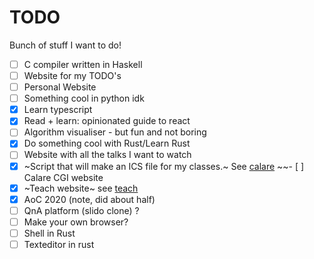 # TODO
Bunch of stuff I want to do!

  - [ ] C compiler written in Haskell
  - [ ] Website for my TODO's
  - [ ] Personal Website
  - [ ] Something cool in python idk
  - [x] Learn typescript 
  - [x] Read + learn: opinionated guide to react
  - [ ] Algorithm visualiser - but fun and not boring
  - [x] Do something cool with Rust/Learn Rust
  - [ ] Website with all the talks I want to watch
  - [x] ~Script that will make an ICS file for my classes.~ See [calare](https://github.com/MrSpanishPear/calare)
  ~~- [ ] Calare CGI website
  - [x] ~Teach website~ see [teach](https://github.com/MrSpanishPear/teach)
  - [x] AoC 2020 (note, did about half)
  - [ ] QnA platform (slido clone) ? 
  - [ ] Make your own browser?
  - [ ] Shell in Rust
  - [ ] Texteditor in rust
